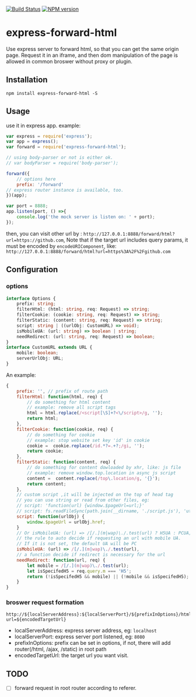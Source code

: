 [![Build Status][travis-image]][travis-url]
[![NPM version][npm-image]][npm-url]

# express-forward-html
Use express server to forward html, so that you can get the same origin page. Request it in an iframe, and then dom manipulation of the page is allowed in common broswer without proxy or plugin.

## Installation

```
npm install express-forward-html -S
```

## Usage
use it in express app. example:

```js
var express = require('express');
var app = express();
var forward = require('express-forward-html');

// using body-parser or not is either ok.
// var bodyParser = require('body-parser');

forward({
    // options here
    prefix: '/forward'
// express router instance is available, too.
})(app);

var port = 8888;
app.listen(port, () =>{
    console.log('the mock server is listen on: ' + port);
});

```

then, you can visit other url by : `http://127.0.0.1:8888/forward/html?url=https://github.com`, Note that if the target url includes query params, it must be encoded by `encodeURIComponent`, like: `http://127.0.0.1:8888/forward/html?url=https%3A%2F%2Fgithub.com`

## Configuration

### options
```ts
interface Options {
    prefix: string;
    filterHtml: (html: string, req: Request) => string;
    filterCookie: (cookie: string, req: Request) => string;
    filterStatic: (content: string, req: Request) => string;
    script: string | ((urlObj: CustomURL) => void);
    isMobileUA: (url: string) => boolean | string;
    needRedirect: (url: string, req: Request) => boolean;
}
interface CustomURL extends URL {
    mobile: boolean;
    serverUrlObj: URL;
}
```

An example:
```js
{
    prefix: '', // prefix of route path
    filterHtml: function(html, req) {
        // do something for html content
        // example: remove all script tags
        html = html.replace(/<script[\S]+?<\/script>/g, '');
        return html;
    },
    filterCookie: function(cookie, req) {
        // do something for cookie
        // example: stop website set key 'id' in cookie
        cookie =  cookie.replace(/id.*?=.+?;/gi, '');
        return cookie;
    },
    filterStatic: function(content, req) {
        // do something for content dowloaded by xhr, like: js file
        // example: remove window.top.location in async js script
        content =  content.replace(/top\.location/g, '{}');
        return content;
    },
    // custom script ,it will be injected on the top of head tag
    // you can use string or read from other files, eg:
    // script: 'function(url) {window.$pageUrl=url;}'
    // script: fs.readFileSync(path.join(__dirname, './script.js'), 'utf8')
    script: function(urlObj) {
        window.$pageUrl = urlObj.href;
    }
    // Or isMobileUA: (url) => /[/.](m|wap)\./.test(url) ? H5UA : PCUA;
    // the rule to auto decide if requesting an url with mobile UA. 
    // If it is not set, the default UA will be PC
    isMobileUA: (url) => /[/.](m|wap)\./.test(url),
    // a function decide if redirect is necessary for the url
    needRedirect: function(url, req) {
        let mobile = /[/.](m|wap)\./.test(url);
        let isSpecifedH5 = req.query.m === 'H5';
        return (!isSpecifedH5 && mobile) || (!mobile && isSpecifedH5);
    }
}
```

### broswer request formation

```
http://${localServerAddress}:${localServerPort}/${prefixInOptions}/html?url=${encodedTargetUrl}
```

- localServerAddress: express server address, eg: `localhost`
- localServerPort: express server port listened, eg: `8080`
- prefixInOptions: prefix can be set in options, if not, there will add router(/html, /ajax, /static) in root path
- encodedTargetUrl: the target url you want visit.

[travis-image]: https://img.shields.io/travis/goumang2010/express-forward-html.svg?style=flat-square
[travis-url]: https://travis-ci.org/goumang2010/express-forward-html
[npm-image]: https://img.shields.io/npm/v/express-forward-html.svg?style=flat
[npm-url]: https://npmjs.org/package/express-forward-html

## TODO
- [ ] forward request in root router according to referer.
